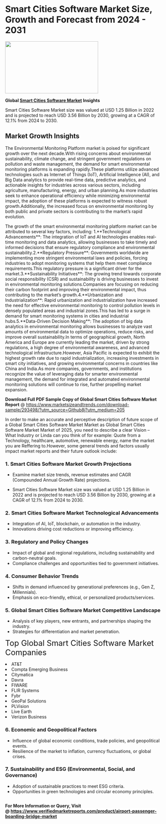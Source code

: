 <H1>Smart Cities Software Market Size, Growth and Forecast from 2024 - 2031</H1><img class="aligncenter size-medium wp-image-584254" src="https://thirdeyenews.in/wp-content/uploads/2024/09/Global-Market-Research-300x168.jpeg" alt="" width="300" height="168" /><p><strong>Global&nbsp;<a href="https://www.marketsizeandtrends.com/download-sample/293498/?utm_source=Github8j?utm_medium=205">Smart Cities Software Market</a> Insights</strong></p><p>Smart Cities Software Market size was valued at USD 1.25 Billion in 2022 and is projected to reach USD 3.56 Billion by 2030, growing at a CAGR of 12.1% from 2024 to 2030.</p><p><h2>Market Growth Insights</h2> <p>The Environmental Monitoring Platform market is poised for significant growth over the next decade.With rising concerns about environmental sustainability, climate change, and stringent government regulations on pollution and waste management, the demand for smart environmental monitoring platforms is expanding rapidly.These platforms utilize advanced technologies such as Internet of Things (IoT), Artificial Intelligence (AI), and Big Data analytics to provide real-time data, predictive analytics, and actionable insights for industries across various sectors, including agriculture, manufacturing, energy, and urban planning.As more industries seek to enhance operational efficiency while minimizing environmental impact, the adoption of these platforms is expected to witness robust growth.Additionally, the increased focus on environmental monitoring by both public and private sectors is contributing to the market’s rapid evolution.</p> <p>The growth of the smart environmental monitoring platform market can be attributed to several key factors, including: 1.**Technological Advancements**: The integration of IoT and AI technologies enables real-time monitoring and data analytics, allowing businesses to take timely and informed decisions that ensure regulatory compliance and environmental sustainability.2.**Regulatory Pressure**: Governments worldwide are implementing more stringent environmental laws and policies, forcing industries to adopt monitoring systems that help them meet compliance requirements.This regulatory pressure is a significant driver for the market.3.**Sustainability Initiatives**: The growing trend towards corporate social responsibility (CSR) and sustainability is driving businesses to invest in environmental monitoring solutions.Companies are focusing on reducing their carbon footprint and improving their environmental impact, thus contributing to the market’s growth.4.**Urbanization and Industrialization**: Rapid urbanization and industrialization have increased the need for effective environmental monitoring to control pollution levels in densely populated areas and industrial zones.This has led to a surge in demand for smart monitoring systems in cities and industrial hubs.5.**Data-Driven Decision Making**: The adoption of big data analytics in environmental monitoring allows businesses to analyze vast amounts of environmental data to optimize operations, reduce risks, and improve overall sustainability.In terms of geographical growth, North America and Europe are currently leading the market, driven by strong regulations, a high degree of environmental awareness, and advanced technological infrastructure.However, Asia Pacific is expected to exhibit the highest growth rate due to rapid industrialization, increasing investments in smart city initiatives, and growing environmental concerns in countries like China and India.As more companies, governments, and institutions recognize the value of leveraging data for smarter environmental management, the demand for integrated and automated environmental monitoring solutions will continue to rise, further propelling market expansion.</p><p><span class=""><strong>Download Full PDF Sample Copy of Global Smart Cities Software Market Report</strong> @ <a href="https://www.marketsizeandtrends.com/download-sample/293498/?utm_source=Github8j?utm_medium=205" target="_blank">https://www.marketsizeandtrends.com/download-sample/293498/?utm_source=Github8j?utm_medium=205</a></span></p><p>In order to make an accurate and perceptive description of future scope of a Global&nbsp;Smart Cities Software Market Market as Global&nbsp;Smart Cities Software Market Market of 2025, you need to describe a clear Vision &ndash; What Industry or Linda can you think of for example: Quote from a Technology, healthcare, automotive, renewable energy, name the market you are Reffering to.However, some general trends and factors usually impact market reports and their future outlook include:</p><h3>1.&nbsp;<strong>Smart Cities Software Market Growth Projections</strong></h3><ul><li>Examine market size trends, revenue estimates and CAGR (Compounded Annual Growth Rate) projections.</li><li><p>Smart Cities Software Market size was valued at USD 1.25 Billion in 2022 and is projected to reach USD 3.56 Billion by 2030, growing at a CAGR of 12.1% from 2024 to 2030.</p></li></ul><h3>2.&nbsp;<strong>Smart Cities Software Market Technological Advancements</strong></h3><ul><li>Integration of AI, IoT, blockchain, or automation in the industry.</li><li>Innovations driving cost reductions or improving efficiency.</li></ul><h3>3.&nbsp;<strong>Regulatory and Policy Changes</strong></h3><ul><li>Impact of global and regional regulations, including sustainability and carbon-neutral goals.</li><li>Compliance challenges and opportunities tied to government initiatives.</li></ul><h3>4.&nbsp;<strong>Consumer Behavior Trends</strong></h3><ul><li>Shifts in demand influenced by generational preferences (e.g., Gen Z, Millennials).</li><li>Emphasis on eco-friendly, ethical, or personalized products/services.</li></ul><h3>5.&nbsp;<strong>Global Smart Cities Software Market Competitive Landscape</strong></h3><ul><li>Analysis of key players, new entrants, and partnerships shaping the industry.</li><li>Strategies for differentiation and market penetration.</li></ul><p data-pm-slice="1 1 []"><span style="color: inherit; font-family: inherit; font-size: 25px;">Top Global Smart Cities Software Market Companies</span></p><div class="" data-test-id=""><p><li>AT&T</li><li> Compta Emerging Business</li><li> Citymatica</li><li> Davra</li><li> FIWARE</li><li> FLIR Systems</li><li> Fybr</li><li> GeoPal Solutions</li><li> PLVision</li><li> Live Earth</li><li> Verizon Business</li></p></div><h3>6.&nbsp;<strong>Economic and Geopolitical Factors</strong></h3><ul><li>Influence of global economic conditions, trade policies, and geopolitical events.</li><li>Resilience of the market to inflation, currency fluctuations, or global crises.</li></ul><h3>7.&nbsp;<strong>Sustainability and ESG (Environmental, Social, and Governance)</strong></h3><ul><li>Adoption of sustainable practices to meet ESG criteria.</li><li>Opportunities in green technologies and circular economy principles.</li></ul><h2><strong style="font-size: 14px;">For More Information or Query, Visit @&nbsp;</strong><a style="background-color: #ffffff; font-size: 14px;" href="https://www.marketsizeandtrends.com/report/smart-cities-software-market/" target="_blank">https://www.verifiedmarketreports.com/product/airport-passenger-boarding-bridge-market</a></h2>